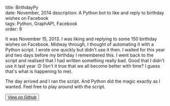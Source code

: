 title: BirthdayPy  
date: November, 2014
description: A Python bot to like and reply to birthday wishes on Facebook  
tags: Python, GraphAPI, Facebook  
order: 9

It was November 15, 2013\. I was liking and replying to some 150 birthday wishes on Facebook. Midway through, I thought of automating it with a Python script. I wrote one quickly but didn't use it then. I waited for this year and two days before my birthday I remembered this. I went back to the script and realised that I had written something really bad. Good that I didn't use it last year :D (Isn't it true that we all become better with time? I guess that's what is happening to me).

The day arrived and I ran the script. And Python did the magic exactly as I wanted. Feel free to play around with the script.

<button type="button" class="btn btn-info ">[View on Github](http://github.com/astronomersiva/birthdayWishesReplier/)</button>
<script src="https://gist.github.com/astronomersiva/35a68973bc2b1a023f94.js"></script>

